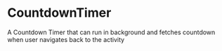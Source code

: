 CountdownTimer
==============

A Countdown Timer that can run in background and fetches countdown when user navigates back to the activity
